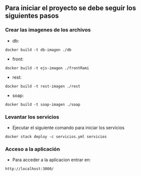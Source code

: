 ## Para iniciar el proyecto se debe seguir los siguientes pasos

### Crear las imagenes de los archivos
- db:
```
docker build -t db-imagen ./db
```
- front:
```
docker build -t ejs-imagen ./frontRami
```
- rest:
```
docker build -t rest-imagen ./rest
```
- soap:
```
docker build -t soap-imagen ./soap
```

### Levantar los servicios
- Ejecutar el siguiente comando para iniciar los servicios
```
docker stack deploy -c servicios.yml servicios
```

### Acceso a la aplicación
- Para acceder a la aplicacion entrar en: 
```
http://localhost:3000/
```